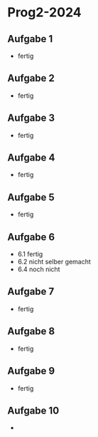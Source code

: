 # Prog2-2024

## Aufgabe 1 
- fertig

## Aufgabe 2
- fertig

## Aufgabe 3
- fertig

## Aufgabe 4
- fertig

## Aufgabe 5
- fertig

## Aufgabe 6
- 6.1 fertig
- 6.2 nicht selber gemacht 
- 6.4 noch nicht

## Aufgabe 7
- fertig

## Aufgabe 8
- fertig

## Aufgabe 9
- fertig

## Aufgabe 10
- 